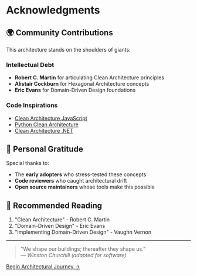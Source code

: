 # Acknowledgments

## 🌍 Community Contributions

This architecture stands on the shoulders of giants:

### Intellectual Debt
- **Robert C. Martin** for articulating Clean Architecture principles
- **Alistair Cockburn** for Hexagonal Architecture concepts
- **Eric Evans** for Domain-Driven Design foundations

### Code Inspirations
- [Clean Architecture JavaScript](https://github.com/panagiop/node.js-clean-architecture)
- [Python Clean Architecture](https://github.com/pcah/python-clean-architecture)
- [Clean Architecture .NET](https://github.com/ardalis/CleanArchitecture)

## 🙏 Personal Gratitude

Special thanks to:
- The **early adopters** who stress-tested these concepts
- **Code reviewers** who caught architectural drift
- **Open source maintainers** whose tools make this possible

## 🔗 Recommended Reading
1. "Clean Architecture" - Robert C. Martin
2. "Domain-Driven Design" - Eric Evans
3. "Implementing Domain-Driven Design" - Vaughn Vernon

---

> "We shape our buildings; thereafter they shape us."  
> *— Winston Churchill (adapted for software)*

[Begin Architectural Journey →](/docs/principles/design/srp.md)